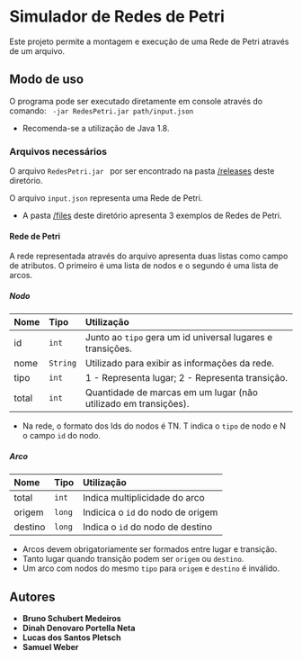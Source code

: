 # Simulador de Redes de Petri
Este projeto permite a montagem e execução de uma Rede de Petri através de um arquivo.

## Modo de uso
O programa pode ser executado diretamente em console através do comando:
` -jar RedesPetri.jar path/input.json`
- Recomenda-se a utilização de Java 1.8.

### Arquivos necessários
O arquivo `RedesPetri.jar ` por ser encontrado na pasta [/releases](https://github.com/dinahPortella/TGA_Simulacao/tree/master/release "/releases") deste diretório.

O arquivo `input.json` representa uma Rede de Petri.
- A pasta [/files](https://github.com/dinahPortella/TGA_Simulacao/tree/master/files "/files") deste diretório apresenta 3 exemplos de Redes de Petri.

#### Rede de Petri
A rede representada através do arquivo apresenta duas listas como campo de atributos. O primeiro é uma lista de nodos e o segundo é uma lista de arcos.

##### Nodo
| Nome  | Tipo  | Utilização |
| :------------ | :------------ | :------------ |
| id  | `int`  | Junto ao `tipo` gera um id universal lugares e transições. |
| nome  | `String`  | Utilizado para exibir as informações da rede. |
| tipo  | `int`  | 1 - Representa lugar;  2 - Representa transição.  |
| total  | `int`  | Quantidade de marcas em um lugar (não utilizado em transições).  |
- Na rede, o formato dos Ids do nodos é TN. T indica o `tipo` de nodo e N o campo `id` do nodo.

##### Arco
| Nome  | Tipo  | Utilização |
| :------------ | :------------ | :------------ |
| total  | `int`  | Indica multiplicidade do arco  |
| origem  | `long`  | Indicica o `id` do nodo de origem  |
| destino  | `long`  | Indica o `id` do nodo de destino  |
- Arcos devem obrigatoriamente ser formados entre lugar e transição.
- Tanto lugar quando transição podem ser `origem` ou `destino`.
- Um arco com nodos do mesmo `tipo` para `origem` e `destino` é inválido.

## Autores
- **Bruno Schubert Medeiros**
- **Dinah Denovaro Portella Neta**
- **Lucas dos Santos Pletsch**
- **Samuel Weber**
